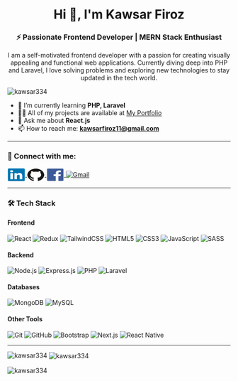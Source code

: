 <h1 align="center">Hi 👋, I'm Kawsar Firoz</h1>
<h3 align="center">⚡ Passionate Frontend Developer | MERN Stack Enthusiast</h3>
<p align="center">I am a self-motivated frontend developer with a passion for creating visually appealing and functional web applications. Currently diving deep into PHP and Laravel, I love solving problems and exploring new technologies to stay updated in the tech world.</p>

<p align="left"> <img src="https://komarev.com/ghpvc/?username=kawsar334&label=Profile%20views&color=0e75b6&style=flat" alt="kawsar334" /> </p>

- 🌱 I’m currently learning **PHP, Laravel**
- 👨‍💻 All of my projects are available at [My Portfolio](https://portfolio-c34cf.firebaseapp.com/)
- 💬 Ask me about **React.js**
- 📫 How to reach me: **kawsarfiroz11@gmail.com**

---

### 🤝 Connect with me:
<p align="left">
<a href="https://linkedin.com/in/kawsar-firoz-a140b9237" target="_blank">
  <img align="center" src="https://raw.githubusercontent.com/devicons/devicon/master/icons/linkedin/linkedin-original.svg" alt="LinkedIn" height="30" width="40" />
</a>
<a href="https://github.com/kawsar334" target="_blank">
  <img align="center" src="https://raw.githubusercontent.com/devicons/devicon/master/icons/github/github-original.svg" alt="GitHub" height="30" width="40" />
</a>
<a href="https://www.facebook.com/kawsar334" target="_blank">
  <img align="center" src="https://raw.githubusercontent.com/devicons/devicon/master/icons/facebook/facebook-original.svg" alt="Facebook" height="30" width="40" />
</a>
<a href="mailto:kawsarfiroz11@gmail.com">
  <img align="center" src="https://img.shields.io/badge/Email-D14836?style=for-the-badge&logo=gmail&logoColor=white" alt="Gmail" />
</a>
</p>

---

### 🛠️ Tech Stack

#### Frontend
![React](https://img.shields.io/badge/React-20232A?style=for-the-badge&logo=react&logoColor=61DAFB)
![Redux](https://img.shields.io/badge/Redux-764ABC?style=for-the-badge&logo=redux&logoColor=white)
![TailwindCSS](https://img.shields.io/badge/TailwindCSS-38B2AC?style=for-the-badge&logo=tailwind-css&logoColor=white)
![HTML5](https://img.shields.io/badge/HTML5-E34F26?style=for-the-badge&logo=html5&logoColor=white)
![CSS3](https://img.shields.io/badge/CSS3-1572B6?style=for-the-badge&logo=css3&logoColor=white)
![JavaScript](https://img.shields.io/badge/JavaScript-F7DF1E?style=for-the-badge&logo=javascript&logoColor=black)
![SASS](https://img.shields.io/badge/SASS-CC6699?style=for-the-badge&logo=sass&logoColor=white)

#### Backend
![Node.js](https://img.shields.io/badge/Node.js-43853D?style=for-the-badge&logo=node.js&logoColor=white)
![Express.js](https://img.shields.io/badge/Express.js-404D59?style=for-the-badge&logo=express&logoColor=white)
![PHP](https://img.shields.io/badge/PHP-777BB4?style=for-the-badge&logo=php&logoColor=white)
![Laravel](https://img.shields.io/badge/Laravel-FF2D20?style=for-the-badge&logo=laravel&logoColor=white)

#### Databases
![MongoDB](https://img.shields.io/badge/MongoDB-4EA94B?style=for-the-badge&logo=mongodb&logoColor=white)
![MySQL](https://img.shields.io/badge/MySQL-4479A1?style=for-the-badge&logo=mysql&logoColor=white)

#### Other Tools
![Git](https://img.shields.io/badge/Git-F05032?style=for-the-badge&logo=git&logoColor=white)
![GitHub](https://img.shields.io/badge/GitHub-181717?style=for-the-badge&logo=github&logoColor=white)
![Bootstrap](https://img.shields.io/badge/Bootstrap-563D7C?style=for-the-badge&logo=bootstrap&logoColor=white)
![Next.js](https://img.shields.io/badge/Next.js-000000?style=for-the-badge&logo=nextdotjs&logoColor=white)
![React Native](https://img.shields.io/badge/React_Native-20232A?style=for-the-badge&logo=react&logoColor=61DAFB)

---

<p><img align="left" src="https://github-readme-stats.vercel.app/api/top-langs?username=kawsar334&show_icons=true&locale=en&layout=compact" alt="kawsar334" /></p>

<p>&nbsp;<img align="center" src="https://github-readme-stats.vercel.app/api?username=kawsar334&show_icons=true&locale=en" alt="kawsar334" /></p>

<p><img align="center" src="https://github-readme-streak-stats.herokuapp.com/?user=kawsar334&" alt="kawsar334" /></p>
